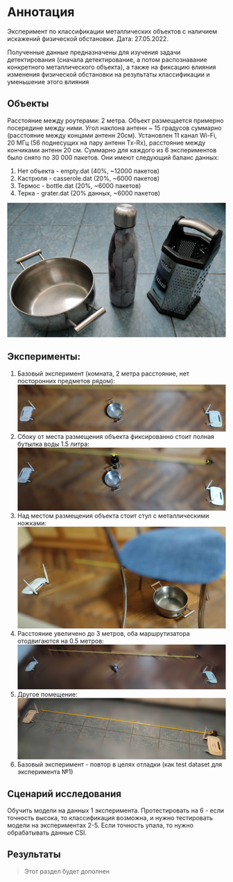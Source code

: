 # Аннотация
Эксперимент по классификации металлических объектов с наличием искажений физической обстановки. Дата: 27.05.2022.

Полученные данные предназначены для изучения задачи детектирования (сначала детектирование, а потом распознавание конкретного металлического объекта), а также на фиксацию влияния изменения физической обстановки на результаты классификации и уменьшение этого влияния

## Объекты
Расстояние между роутерами: 2 метра. Объект размещается примерно посередине между ними. Угол наклона антенн ~ 15 градусов суммарно (расстояние между концами антенн 20см). Установлен 11 канал Wi-Fi, 20 МГц (56 поднесущих на пару антенн Tx-Rx), расстояние между кончиками антенн 20 см. Суммарно для каждого из 6 экспериментов было снято по 30 000 пакетов. Они имеют следующий баланс данных:

1. Нет объекта - empty.dat (40%, ~12000 пакетов)
2. Кастрюля - casserole.dat (20%, ~6000 пакетов)
3. Термос - bottle.dat (20%, ~6000 пакетов)
4. Терка - grater.dat (20% данных, ~6000 пакетов)

![](./img/objects.jpg)

## Эксперименты:
1) Базовый эксперимент (комната, 2 метра расстояние, нет посторонних предметов рядом): ![](./img/1.jpg)
2) Сбоку от места размещения объекта фиксированно стоит полная бутылка воды 1.5 литра: ![](./img/2.jpg)
3) Над местом размещения объекта стоит стул с металлическими ножками: ![](./img/3.jpg)
4) Расстояние увеличено до 3 метров, оба маршрутизатора отодвигаются на 0.5 метров: ![](./img/4.jpg)
5) Другое помещение: ![](./img/5.jpg)
6) Базовый эксперимент - повтор в целях отладки (как test dataset для эксперимента №1)

## Сценарий исследования
Обучить модели на данных 1 эксперимента. Протестировать на 6 - если точность высока, то классификация возможна, и нужно тестировать модели на экспериментах 2-5. Если точность упала, то нужно обрабатывать данные CSI.

## Результаты
> Этот раздел будет дополнен